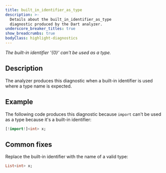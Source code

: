 ```yaml
---
title: built_in_identifier_as_type
description: >-
  Details about the built_in_identifier_as_type
  diagnostic produced by the Dart analyzer.
underscore_breaker_titles: true
show_breadcrumbs: true
bodyClass: highlight-diagnostics
---
```


_The built-in identifier '{0}' can't be used as a type._

## Description

The analyzer produces this diagnostic when a built-in identifier is used
where a type name is expected.

## Example

The following code produces this diagnostic because `import` can't be used
as a type because it's a built-in identifier:

```dart
[!import!]<int> x;
```

## Common fixes

Replace the built-in identifier with the name of a valid type:

```dart
List<int> x;
```
